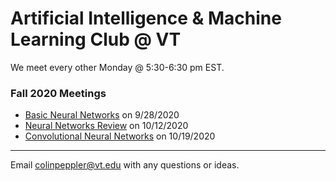 # Artificial Intelligence & Machine Learning Club @ VT

We meet every other Monday @ 5:30-6:30 pm EST.

### Fall 2020 Meetings
* [Basic Neural Networks](https://docs.google.com/presentation/d/1avIj--PoR2UvWB3W4_K5OGcz8uXfxlO9fUkKoA6d-Wg/edit?usp=sharing) on 9/28/2020
* [Neural Networks Review](https://docs.google.com/presentation/d/1lIet0KKtklYYJDZn4Kz7v1XEVEejwYlXJZ5Nblk6tbQ/edit?usp=sharing) on 10/12/2020
* [Convolutional Neural Networks](https://docs.google.com/presentation/d/1pxYL6QWjhzYcEVHKHt9wmRCW8vk2HihoragWwWKWh4c/edit?usp=sharing) on 10/19/2020

---
Email colinpeppler@vt.edu with any questions or ideas.
